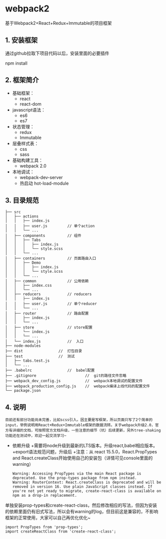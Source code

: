 # webpack2
基于Webpack2+React+Redux+Immutable的项目框架

## 1. 安装框架  ##

通过github拉取下项目代码以后，安装里面的必要插件

npm install

## 2. 框架简介 ##

+ 基础框架：
    + react
    + react-dom
+ javascript语法：
    + es6
    + es7
+ 状态管理：
    + redux
    + Immutable
+ 层叠样式表：
    + css  
    + sass  
+ 基础构建工具：
    + webpack 2.0
+ 本地调试：
    + webpack-dev-server
    + 热启动 hot-load-module 

## 3. 目录规范 ##

    ├── src
	│   ├── actions
	│   │   ├── index.js	
	│   │   ├── user.js			// 单个action
	│   │   └── ...
	│   ├── components			// 组件
	│   │   ├── Tabs
	│   │   │   ├── index.js
	│   │   │   └── style.scss
	│   │   └── ...
	│   ├── containers			// 页面路由入口
	│   │   ├── Demo
	│   │   │   ├── index.js
	│   │   │   └── style.scss
	│   │   └── ...
	│   ├── common				// 公用依赖
	│   │   ├── index.css
	│   │   └── ...
	│   ├── reducers			// reducers
	│   │   ├── index.js
	│   │   ├── user.js			// 单个reducer
	│   │   └── ...
	│   ├── router				// 路由配置
	│   │   ├── index.js
	│   │   └── ...
	│   ├── store				// store配置
	│   │   └── index.js
	│   │   └── ...
	│   └── index.js			//  入口
	├── node-modules
	├── dist				//  打包目录
	├── test				//  测试
	│   ├── tabs.test.js
	│   └── ...
	├── .babelrc				//  babel配置
	├── .gitignore              		//  git的路径文件忽略
	├── webpack_dev_config.js   		//  webpack本地调试的配置文件
	├── webpack_production_config.js  	//  webpack编译上线代码的配置文件
	└── package.json

## 4. 说明  ##

	目前还有部分功能尚未完善，比如scss引入。因主要是写框架，所以页面只写了2个简单的input，举例说明用React+Redux+Immutable框架的数据流转。关于webpack升级2.0，官方有详细的文档，可按照官方文档升级，一些注意的细节（坑）后续更新，另外tree-shaking功能还在测试中，欢迎一起交流学习~
	
+ 依赖升级
	+需要将node升级到最新的LTS版本。升级react,babel相应版本。
	+export语法规范问题，升级后
	+注意：从 react 15.5.0，React.PropTypes and React.createClass开始使用自己的安装包（详情可见console里面的warning）
	```
	Warning: Accessing PropTypes via the main React package is deprecated. Use the prop-types package from npm instead.
	Warning: RouterContext: React.createClass is deprecated and will be removed in version 16. Use plain JavaScript classes instead. If you're not yet ready to migrate, create-react-class is available on npm as a drop-in replacement.
	```
	
单独安装prop-types和create-react-class，然后修改相应的写法，但因为安装的依赖里面仍有旧式写法，所以会有warning的log，但目前这是兼容的，不影响框架的正常使用，大家可以自己再优化优化~
```
import PropTypes from 'prop-types';
import createReactClass from 'create-react-class';
```
